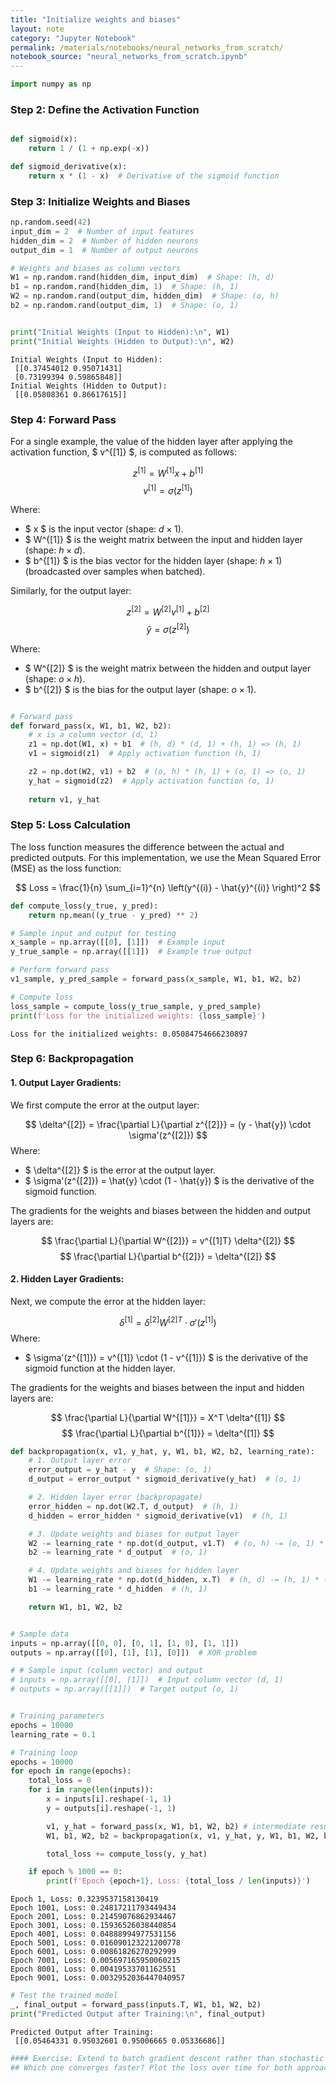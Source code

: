 ```yaml
---
title: "Initialize weights and biases"
layout: note
category: "Jupyter Notebook"
permalink: /materials/notebooks/neural_networks_from_scratch/
notebook_source: "neural_networks_from_scratch.ipynb"
---
```


```python
import numpy as np
```

### Step 2: Define the Activation Function


```python

def sigmoid(x):
    return 1 / (1 + np.exp(-x))

def sigmoid_derivative(x):
    return x * (1 - x)  # Derivative of the sigmoid function

```

### Step 3: Initialize Weights and Biases


```python
np.random.seed(42)
input_dim = 2  # Number of input features
hidden_dim = 2  # Number of hidden neurons
output_dim = 1  # Number of output neurons

# Weights and biases as column vectors
W1 = np.random.rand(hidden_dim, input_dim)  # Shape: (h, d)
b1 = np.random.rand(hidden_dim, 1)  # Shape: (h, 1)
W2 = np.random.rand(output_dim, hidden_dim)  # Shape: (o, h)
b2 = np.random.rand(output_dim, 1)  # Shape: (o, 1)


print("Initial Weights (Input to Hidden):\n", W1)
print("Initial Weights (Hidden to Output):\n", W2)

```

    Initial Weights (Input to Hidden):
     [[0.37454012 0.95071431]
     [0.73199394 0.59865848]]
    Initial Weights (Hidden to Output):
     [[0.05808361 0.86617615]]


### Step 4: Forward Pass

For a single example, the value of the hidden layer after applying the activation function, $ v^{[1]} $, is computed as follows:

$$
z^{[1]} = W^{[1]} x + b^{[1]}
$$
$$
v^{[1]} = \sigma(z^{[1]})
$$

Where:
- $ x $ is the input vector (shape: $d \times 1$).
- $ W^{[1]} $ is the weight matrix between the input and hidden layer (shape: $h \times d$).
- $ b^{[1]} $ is the bias vector for the hidden layer (shape: $h \times 1$) (broadcasted over samples when batched).

Similarly, for the output layer:

$$
z^{[2]} = W^{[2]}v^{[1]}  + b^{[2]}
$$
$$
\hat{y} = \sigma(z^{[2]})
$$

Where:
- $ W^{[2]} $ is the weight matrix between the hidden and output layer (shape: $o \times h$).
- $ b^{[2]} $ is the bias for the output layer (shape: $o \times 1$).


```python

# Forward pass
def forward_pass(x, W1, b1, W2, b2):
    # x is a column vector (d, 1)
    z1 = np.dot(W1, x) + b1  # (h, d) * (d, 1) + (h, 1) => (h, 1)
    v1 = sigmoid(z1)  # Apply activation function (h, 1)

    z2 = np.dot(W2, v1) + b2  # (o, h) * (h, 1) + (o, 1) => (o, 1)
    y_hat = sigmoid(z2)  # Apply activation function (o, 1)
    
    return v1, y_hat

```


### Step 5: Loss Calculation

The loss function measures the difference between the actual and predicted outputs. For this implementation, we use the Mean Squared Error (MSE) as the loss function:

$$
Loss = \frac{1}{n} \sum_{i=1}^{n} \left(y^{(i)} - \hat{y}^{(i)} \right)^2
$$


```python
def compute_loss(y_true, y_pred):
    return np.mean((y_true - y_pred) ** 2)

# Sample input and output for testing
x_sample = np.array([[0], [1]])  # Example input
y_true_sample = np.array([[1]])  # Example true output

# Perform forward pass
v1_sample, y_pred_sample = forward_pass(x_sample, W1, b1, W2, b2)

# Compute loss
loss_sample = compute_loss(y_true_sample, y_pred_sample)
print(f'Loss for the initialized weights: {loss_sample}')
```

    Loss for the initialized weights: 0.05084754666230897


### Step 6: Backpropagation

#### 1. Output Layer Gradients:
We first compute the error at the output layer:

$$
\delta^{[2]} = \frac{\partial L}{\partial z^{[2]}} = (y - \hat{y}) \cdot \sigma'(z^{[2]})
$$
Where:
- $ \delta^{[2]} $ is the error at the output layer.
- $ \sigma'(z^{[2]}) = \hat{y} \cdot (1 - \hat{y}) $ is the derivative of the sigmoid function.

The gradients for the weights and biases between the hidden and output layers are:

$$
\frac{\partial L}{\partial W^{[2]}} = v^{[1]T} \delta^{[2]}
$$
$$
\frac{\partial L}{\partial b^{[2]}} = \delta^{[2]}
$$

#### 2. Hidden Layer Gradients:
Next, we compute the error at the hidden layer:

$$
\delta^{[1]} = \delta^{[2]} W^{[2]T} \cdot \sigma'(z^{[1]})
$$
Where:
- $ \sigma'(z^{[1]}) = v^{[1]} \cdot (1 - v^{[1]}) $ is the derivative of the sigmoid function at the hidden layer.

The gradients for the weights and biases between the input and hidden layers are:

$$
\frac{\partial L}{\partial W^{[1]}} = X^T \delta^{[1]}
$$
$$
\frac{\partial L}{\partial b^{[1]}} = \delta^{[1]}
$$


```python
def backpropagation(x, v1, y_hat, y, W1, b1, W2, b2, learning_rate):
    # 1. Output layer error
    error_output = y_hat - y  # Shape: (o, 1)
    d_output = error_output * sigmoid_derivative(y_hat)  # (o, 1)

    # 2. Hidden layer error (backpropagate)
    error_hidden = np.dot(W2.T, d_output)  # (h, 1)
    d_hidden = error_hidden * sigmoid_derivative(v1)  # (h, 1)

    # 3. Update weights and biases for output layer
    W2 -= learning_rate * np.dot(d_output, v1.T)  # (o, h) -= (o, 1) * (1, h)
    b2 -= learning_rate * d_output  # (o, 1)

    # 4. Update weights and biases for hidden layer
    W1 -= learning_rate * np.dot(d_hidden, x.T)  # (h, d) -= (h, 1) * (1, d)
    b1 -= learning_rate * d_hidden  # (h, 1)

    return W1, b1, W2, b2

```


```python

# Sample data
inputs = np.array([[0, 0], [0, 1], [1, 0], [1, 1]])
outputs = np.array([[0], [1], [1], [0]])  # XOR problem

# # Sample input (column vector) and output
# inputs = np.array([[0], [1]])  # Input column vector (d, 1)
# outputs = np.array([[1]])  # Target output (o, 1)


# Training parameters
epochs = 10000
learning_rate = 0.1

# Training loop
epochs = 10000
for epoch in range(epochs):
    total_loss = 0
    for i in range(len(inputs)):
        x = inputs[i].reshape(-1, 1)
        y = outputs[i].reshape(-1, 1)

        v1, y_hat = forward_pass(x, W1, b1, W2, b2) # intermediate results (such as v1) are saved for backpropagation
        W1, b1, W2, b2 = backpropagation(x, v1, y_hat, y, W1, b1, W2, b2, learning_rate)

        total_loss += compute_loss(y, y_hat)

    if epoch % 1000 == 0:
        print(f'Epoch {epoch+1}, Loss: {total_loss / len(inputs)}')

```

    Epoch 1, Loss: 0.3239537158130419
    Epoch 1001, Loss: 0.24817211793449434
    Epoch 2001, Loss: 0.21459076862934467
    Epoch 3001, Loss: 0.15936526038440854
    Epoch 4001, Loss: 0.04888994977531156
    Epoch 5001, Loss: 0.016090123221200778
    Epoch 6001, Loss: 0.00861826270292999
    Epoch 7001, Loss: 0.005697165950060215
    Epoch 8001, Loss: 0.00419533701162551
    Epoch 9001, Loss: 0.0032952036447040957


```python
# Test the trained model
_, final_output = forward_pass(inputs.T, W1, b1, W2, b2)
print("Predicted Output after Training:\n", final_output)
```

    Predicted Output after Training:
     [[0.05464331 0.95032601 0.95006665 0.05336686]]


```python
#### Exercise: Extend to batch gradient descent rather than stochastic gradient descent.
## Which one converges faster? Plot the loss over time for both approaches.
```

